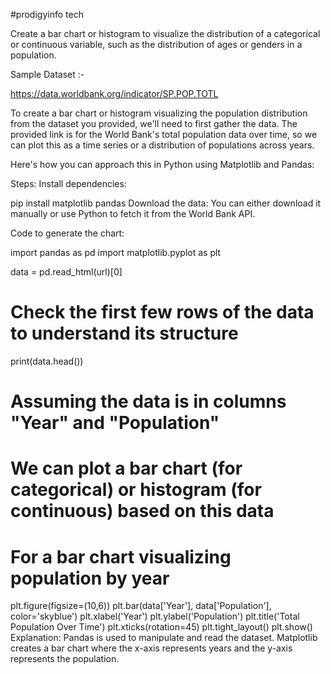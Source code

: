 #prodigyinfo tech



Create a bar chart or histogram to visualize the distribution of a categorical or continuous variable, such as the distribution of ages or genders in a population.

Sample Dataset :-

https://data.worldbank.org/indicator/SP.POP.TOTL

To create a bar chart or histogram visualizing the population distribution from the dataset you provided, we'll need to first gather the data. The provided link is for the World Bank's total population data over time, so we can plot this as a time series or a distribution of populations across years.

Here's how you can approach this in Python using Matplotlib and Pandas:

Steps:
Install dependencies:

pip install matplotlib pandas
Download the data: You can either download it manually or use Python to fetch it from the World Bank API.

Code to generate the chart:

import pandas as pd
import matplotlib.pyplot as plt

data = pd.read_html(url)[0]

# Check the first few rows of the data to understand its structure
print(data.head())

# Assuming the data is in columns "Year" and "Population"
# We can plot a bar chart (for categorical) or histogram (for continuous) based on this data

# For a bar chart visualizing population by year
plt.figure(figsize=(10,6))
plt.bar(data['Year'], data['Population'], color='skyblue')
plt.xlabel('Year')
plt.ylabel('Population')
plt.title('Total Population Over Time')
plt.xticks(rotation=45)
plt.tight_layout()
plt.show()
Explanation:
Pandas is used to manipulate and read the dataset.
Matplotlib creates a bar chart where the x-axis represents years and the y-axis represents the population.







